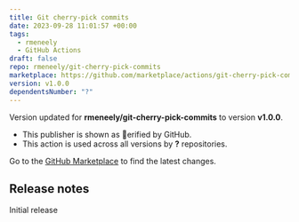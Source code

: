 ```yaml
---
title: Git cherry-pick commits
date: 2023-09-28 11:01:57 +00:00
tags:
  - rmeneely
  - GitHub Actions
draft: false
repo: rmeneely/git-cherry-pick-commits
marketplace: https://github.com/marketplace/actions/git-cherry-pick-commits
version: v1.0.0
dependentsNumber: "?"
---
```



Version updated for **rmeneely/git-cherry-pick-commits** to version **v1.0.0**.
- This publisher is shown as erified by GitHub.
- This action is used across all versions by **?** repositories.

Go to the [GitHub Marketplace](https://github.com/marketplace/actions/git-cherry-pick-commits) to find the latest changes.

## Release notes

Initial release
